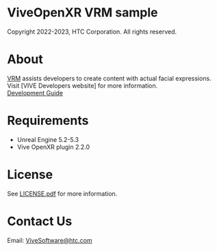 # ViveOpenXR VRM sample

Copyright 2022-2023, HTC Corporation. All rights reserved.

# About
[VRM](https://vroid.com/en/studio) assists developers to create content with actual facial expressions. Visit [VIVE Developers website] for more information.<br>
[Development Guide](https://developer.vive.com/resources/openxr/unreal/unreal-tutorials/facialexpressionmaker/vrm/)

# Requirements

* Unreal Engine 5.2-5.3
* Vive OpenXR plugin 2.2.0

# License
See [LICENSE.pdf](https://github.com/ViveSoftware/ViveOpenXR_FacialExpressMaker_Unreal/blob/main/LICENSE.pdf) for more information.

# Contact Us
Email: ViveSoftware@htc.com
